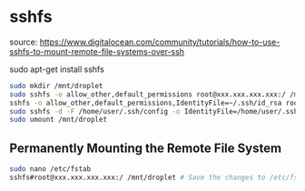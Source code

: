 # sshfs

source: https://www.digitalocean.com/community/tutorials/how-to-use-sshfs-to-mount-remote-file-systems-over-ssh

sudo apt-get install sshfs

```sh
sudo mkdir /mnt/droplet
sudo sshfs -o allow_other,default_permissions root@xxx.xxx.xxx.xxx:/ /mnt/droplet
sshfs -o allow_other,default_permissions,IdentityFile=~/.ssh/id_rsa root@xxx.xxx.xxx.xxx:/ /mnt/droplet
sudo sshfs -d -F /home/user/.ssh/config -o IdentityFile=/home/user/.ssh/id_rsa -o allow_other,default_permissions alias:/home/user /mnt/droplet/  # если используете sudo, то нужно указывать config и IdentityFile нужного пользователя (иначе будет использоваться от пользователя root).
sudo umount /mnt/droplet
```

## Permanently Mounting the Remote File System

```sh
sudo nano /etc/fstab
sshfs#root@xxx.xxx.xxx.xxx:/ /mnt/droplet # Save the changes to /etc/fstab and reboot if necessary.
```